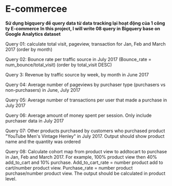 # E-commercee
**Sử dụng bigquery để query data từ data tracking lại hoạt động của 1 công ty E-commerce**
**In this project, I will write 08 query in Bigquery base on Google Analytics dataset**

Query 01: calculate total visit, pageview, transaction for Jan, Feb and March 2017 (order by month)

Query 02: Bounce rate per traffic source in July 2017 (Bounce_rate = num_bounce/total_visit) (order by total_visit DESC)

Query 3: Revenue by traffic source by week, by month in June 2017

Query 04: Average number of pageviews by purchaser type (purchasers vs non-purchasers) in June, July 2017

Query 05: Average number of transactions per user that made a purchase in July 2017

Query 06: Average amount of money spent per session. Only include purchaser data in July 2017

Query 07: Other products purchased by customers who purchased product "YouTube Men's Vintage Henley" in July 2017. Output should show product name and the quantity was ordered

Query 08: Calculate cohort map from product view to addtocart to purchase in Jan, Feb and March 2017. For example, 100% product view then 40% add_to_cart and 10% purchase. Add_to_cart_rate = number product add to cart/number product view. Purchase_rate = number product purchase/number product view. The output should be calculated in product level.
